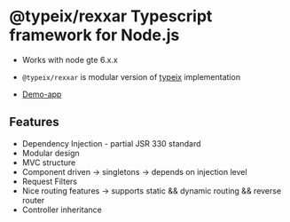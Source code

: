 # @typeix/rexxar Typescript framework for Node.js

 
* Works with node gte 6.x.x
* `@typeix/rexxar` is modular version of [typeix][typeix-url] implementation


* [Demo-app][rexxar-app]


## Features
* Dependency Injection - partial JSR 330 standard
* Modular design
* MVC structure
* Component driven -> singletons -> depends on injection level
* Request Filters
* Nice routing features -> supports static && dynamic routing && reverse router
* Controller inheritance


[typeix-url]: https://github.com/igorzg/typeix
[travis-url]: https://github.com/typeix/rexxar
[rexxar-app]: https://github.com/typeix/rexxar-demo
[docs]: https://igorivanovic.gitbooks.io/typeix


 
